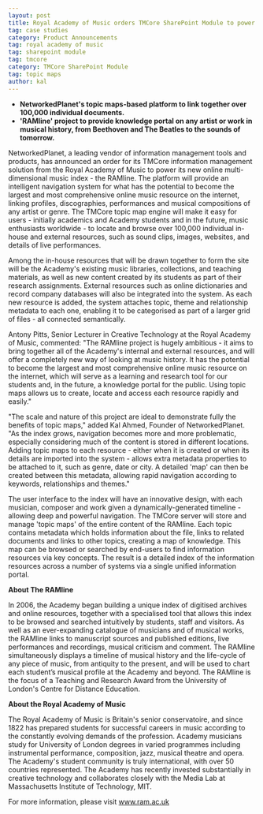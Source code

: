 ```yaml
---
layout: post
title: Royal Academy of Music orders TMCore SharePoint Module to power new online music encyclopaedia
tag: case studies
category: Product Announcements
tag: royal academy of music
tag: sharepoint module
tag: tmcore
category: TMCore SharePoint Module
tag: topic maps
author: kal
---
```

<div style="font-weight:bold">

<ul>

<li>NetworkedPlanet's topic maps-based platform to link together over 100,000 individual documents.</li>

<li>'RAMline' project to provide knowledge portal on any artist or work in musical history, from Beethoven and The Beatles to the sounds of tomorrow.</li>

</ul>

</div>

NetworkedPlanet, a leading vendor of information management tools and products, has announced an order for its TMCore information management solution from the Royal Academy of Music to power its new online multi-dimensional music index - the RAMline. The platform will provide an intelligent navigation system for what has the potential to become the largest and most comprehensive online music resource on the internet, linking profiles, discographies, performances and musical compositions of any artist or genre. The TMCore topic map engine will make it easy for users - initially academics and Academy students and in the future, music enthusiasts worldwide - to locate and browse over 100,000 individual in-house and external resources, such as sound clips, images, websites, and details of live performances.

Among the in-house resources that will be drawn together to form the site will be the Academy's existing music libraries, collections, and teaching materials, as well as new content created by its students as part of their research assignments. External resources such as online dictionaries and record company databases will also be integrated into the system. As each new resource is added, the system attaches topic, theme and relationship metadata to each one, enabling it to be categorised as part of a larger grid of files - all connected semantically.

Antony Pitts, Senior Lecturer in Creative Technology at the Royal Academy of Music, commented: "The RAMline project is hugely ambitious - it aims to bring together all of the Academy's internal and external resources, and will offer a completely new way of looking at music history. It has the potential to become the largest and most comprehensive online music resource on the internet, which will serve as a learning and research tool for our students and, in the future, a knowledge portal for the public. Using topic maps allows us to create, locate and access each resource rapidly and easily."

"The scale and nature of this project are ideal to demonstrate fully the benefits of topic maps," added Kal Ahmed, Founder of NetworkedPlanet. "As the index grows, navigation becomes more and more problematic, especially considering much of the content is stored in different locations. Adding topic maps to each resource - either when it is created or when its details are imported into the system - allows extra metadata properties to be attached to it, such as genre, date or city. A detailed 'map' can then be created between this metadata, allowing rapid navigation according to keywords, relationships and themes."

The user interface to the index will have an innovative design, with each musician, composer and work given a dynamically-generated timeline - allowing deep and powerful navigation. The TMCore server will store and manage 'topic maps' of the entire content of the RAMline. Each topic contains metadata which holds information about the file, links to related documents and links to other topics, creating a map of knowledge. This map can be browsed or searched by end-users to find information resources via key concepts. The result is a detailed index of the information resources across a number of systems via a single unified information portal.

<b>About The RAMline</b>

In 2006, the Academy began building a unique index of digitised archives and online resources, together with a specialised tool that allows this index to be browsed and searched intuitively by students, staff and visitors. As well as an ever-expanding catalogue of musicians and of musical works, the RAMline links to manuscript sources and published editions, live performances and recordings, musical criticism and comment. The RAMline simultaneously displays a timeline of musical history and the life-cycle of any piece of music, from antiquity to the present, and will be used to chart each student’s musical profile at the Academy and beyond. The RAMline is the focus of a Teaching and Research Award from the University of London's Centre for Distance Education.

<b>About the Royal Academy of Music</b>

The Royal Academy of Music is Britain's senior conservatoire, and since 1822 has prepared students for successful careers in music according to the constantly evolving demands of the profession. Academy musicians study for University of London degrees in varied programmes including instrumental performance, composition, jazz, musical theatre and opera. The Academy's student community is truly international, with over 50 countries represented. The Academy has recently invested substantially in creative technology and collaborates closely with the Media Lab at Massachusetts Institute of Technology, MIT.

For more information, please visit <a href="http://www.ram.ac.uk/">www.ram.ac.uk</a>

